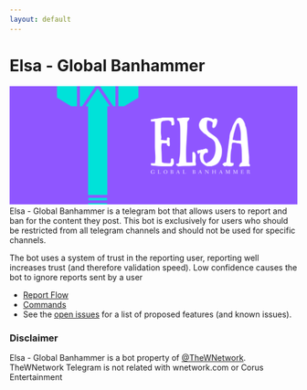 ```yaml
---
layout: default
---
```


# Elsa - Global Banhammer

![Cover](assets/img/cover.png)
Elsa - Global Banhammer is a telegram bot that allows users to report and ban for the content they post.
This bot is exclusively for users who should be restricted from all telegram channels and should not be used for specific channels.

The bot uses a system of trust in the reporting user, reporting well increases trust (and therefore validation speed). Low confidence causes the bot to ignore reports sent by a user

- [Report Flow](report.md)
- [Commands](commands.md)
- See the [open issues](https://github.com/TheWNetwork/ggbanbot-issues/issues) for a list of proposed features (and known issues).

### Disclaimer
Elsa - Global Banhammer is a bot property of [@TheWNetwork](https://t.me/TheWNetwork). 
TheWNetwork Telegram is not related with wnetwork.com or Corus Entertainment